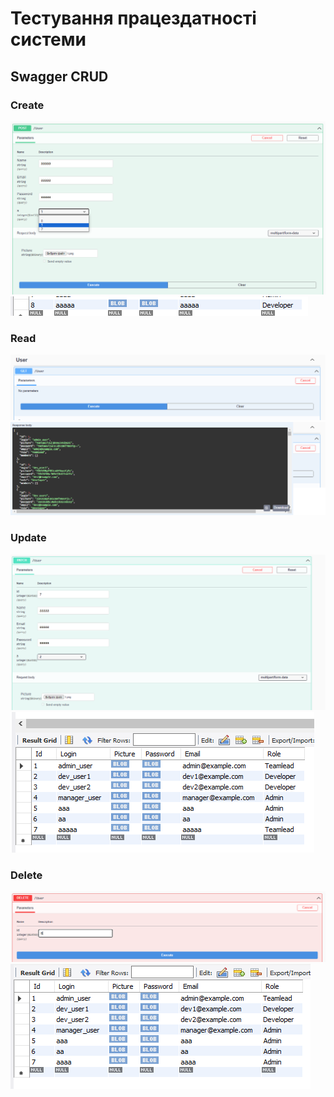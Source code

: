 # Тестування працездатності системи
## Swagger CRUD
### Create
![](./Post1.png)
![](./Post2.png)
### Read
![](./Get1.png)
![](./Get2.png)
### Update
![](./Patch1.png)
![](./Patch2.png)
### Delete
![](./Delete1.png)
![](./Delete2.png)
